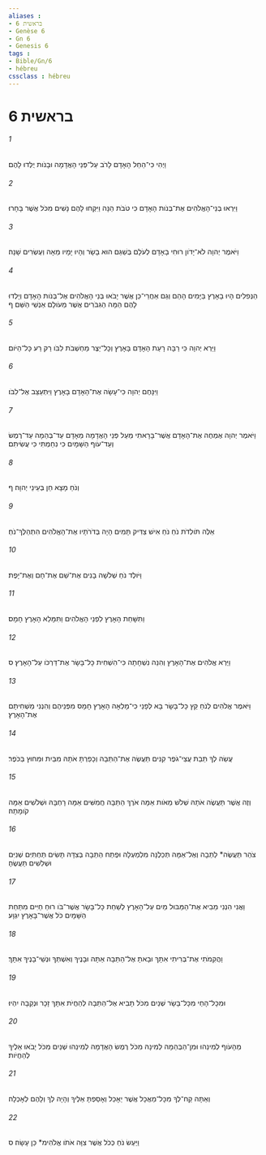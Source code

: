 ```yaml
---
aliases : 
- בראשית 6
- Genèse 6
- Gn 6
- Genesis 6
tags : 
- Bible/Gn/6
- hébreu
cssclass : hébreu
---
```


# בראשית 6

###### 1
וַיְהִי כִּי־הֵחֵל הָאָדָם לָרֹב עַל־פְּנֵי הָאֲדָמָה וּבָנֹות יֻלְּדוּ לָהֶם׃
###### 2
וַיִּרְאוּ בְנֵי־הָאֱלֹהִים אֶת־בְּנֹות הָאָדָם כִּי טֹבֹת הֵנָּה וַיִּקְחוּ לָהֶם נָשִׁים מִכֹּל אֲשֶׁר בָּחָרוּ׃
###### 3
וַיֹּאמֶר יְהוָה לֹא־יָדֹון רוּחִי בָאָדָם לְעֹלָם בְּשַׁגַּם הוּא בָשָׂר וְהָיוּ יָמָיו מֵאָה וְעֶשְׂרִים שָׁנָה׃
###### 4
הַנְּפִלִים הָיוּ בָאָרֶץ בַּיָּמִים הָהֵם וְגַם אַחֲרֵי־כֵן אֲשֶׁר יָבֹאוּ בְּנֵי הָאֱלֹהִים אֶל־בְּנֹות הָאָדָם וְיָלְדוּ לָהֶם הֵמָּה הַגִּבֹּרִים אֲשֶׁר מֵעֹולָם אַנְשֵׁי הַשֵּׁם׃ ף
###### 5
וַיַּרְא יְהוָה כִּי רַבָּה רָעַת הָאָדָם בָּאָרֶץ וְכָל־יֵצֶר מַחְשְׁבֹת לִבֹּו רַק רַע כָּל־הַיֹּום׃
###### 6
וַיִּנָּחֶם יְהוָה כִּי־עָשָׂה אֶת־הָאָדָם בָּאָרֶץ וַיִּתְעַצֵּב אֶל־לִבֹּו׃
###### 7
וַיֹּאמֶר יְהוָה אֶמְחֶה אֶת־הָאָדָם אֲשֶׁר־בָּרָאתִי מֵעַל פְּנֵי הָאֲדָמָה מֵאָדָם עַד־בְּהֵמָה עַד־רֶמֶשׂ וְעַד־עֹוף הַשָּׁמָיִם כִּי נִחַמְתִּי כִּי עֲשִׂיתִם׃
###### 8
וְנֹחַ מָצָא חֵן בְּעֵינֵי יְהוָה׃ ף
###### 9
אֵלֶּה תֹּולְדֹת נֹחַ נֹחַ אִישׁ צַדִּיק תָּמִים הָיָה בְּדֹרֹתָיו אֶת־הָאֱלֹהִים הִתְהַלֶּךְ־נֹחַ׃
###### 10
וַיֹּולֶד נֹחַ שְׁלֹשָׁה בָנִים אֶת־שֵׁם אֶת־חָם וְאֶת־יָפֶת׃
###### 11
וַתִּשָּׁחֵת הָאָרֶץ לִפְנֵי הָאֱלֹהִים וַתִּמָּלֵא הָאָרֶץ חָמָס׃
###### 12
וַיַּרְא אֱלֹהִים אֶת־הָאָרֶץ וְהִנֵּה נִשְׁחָתָה כִּי־הִשְׁחִית כָּל־בָּשָׂר אֶת־דַּרְכֹּו עַל־הָאָרֶץ׃ ס
###### 13
וַיֹּאמֶר אֱלֹהִים לְנֹחַ קֵץ כָּל־בָּשָׂר בָּא לְפָנַי כִּי־מָלְאָה הָאָרֶץ חָמָס מִפְּנֵיהֶם וְהִנְנִי מַשְׁחִיתָם אֶת־הָאָרֶץ׃
###### 14
עֲשֵׂה לְךָ תֵּבַת עֲצֵי־גֹפֶר קִנִּים תַּעֲשֶׂה אֶת־הַתֵּבָה וְכָפַרְתָּ אֹתָהּ מִבַּיִת וּמִחוּץ בַּכֹּפֶר׃
###### 15
וְזֶה אֲשֶׁר תַּעֲשֶׂה אֹתָהּ שְׁלֹשׁ מֵאֹות אַמָּה אֹרֶךְ הַתֵּבָה חֲמִשִּׁים אַמָּה רָחְבָּהּ וּשְׁלֹשִׁים אַמָּה קֹומָתָהּ׃
###### 16
צֹהַר תַּעֲשֶׂה* לַתֵּבָה וְאֶל־אַמָּה תְּכַלֶנָּה מִלְמַעְלָה וּפֶתַח הַתֵּבָה בְּצִדָּהּ תָּשִׂים תַּחְתִּיִּם שְׁנִיִּם וּשְׁלִשִׁים תַּעֲשֶׂהָ׃
###### 17
וַאֲנִי הִנְנִי מֵבִיא אֶת־הַמַּבּוּל מַיִם עַל־הָאָרֶץ לְשַׁחֵת כָּל־בָּשָׂר אֲשֶׁר־בֹּו רוּחַ חַיִּים מִתַּחַת הַשָּׁמָיִם כֹּל אֲשֶׁר־בָּאָרֶץ יִגְוָע׃
###### 18
וַהֲקִמֹתִי אֶת־בְּרִיתִי אִתָּךְ וּבָאתָ אֶל־הַתֵּבָה אַתָּה וּבָנֶיךָ וְאִשְׁתְּךָ וּנְשֵׁי־בָנֶיךָ אִתָּךְ׃
###### 19
וּמִכָּל־הָחַי מִכָּל־בָּשָׂר שְׁנַיִם מִכֹּל תָּבִיא אֶל־הַתֵּבָה לְהַחֲיֹת אִתָּךְ זָכָר וּנְקֵבָה יִהְיוּ׃
###### 20
מֵהָעֹוף לְמִינֵהוּ וּמִן־הַבְּהֵמָה לְמִינָהּ מִכֹּל רֶמֶשׂ הָאֲדָמָה לְמִינֵהוּ שְׁנַיִם מִכֹּל יָבֹאוּ אֵלֶיךָ לְהַחֲיֹות׃
###### 21
וְאַתָּה קַח־לְךָ מִכָּל־מַאֲכָל אֲשֶׁר יֵאָכֵל וְאָסַפְתָּ אֵלֶיךָ וְהָיָה לְךָ וְלָהֶם לְאָכְלָה׃
###### 22
וַיַּעַשׂ נֹחַ כְּכֹל אֲשֶׁר צִוָּה אֹתֹו אֱלֹהִימ* כֵּן עָשָׂה׃ ס
